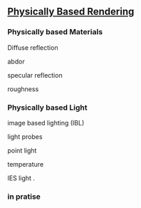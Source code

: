 
## [Physically Based Rendering](2016-609-1-physically-based-rendering.md)

### Physically based Materials

Diffuse reflection

abdor

specular reflection

roughness



### Physically based Light


image based lighting (IBL)

light probes

point light

temperature

IES light .

### in pratise
